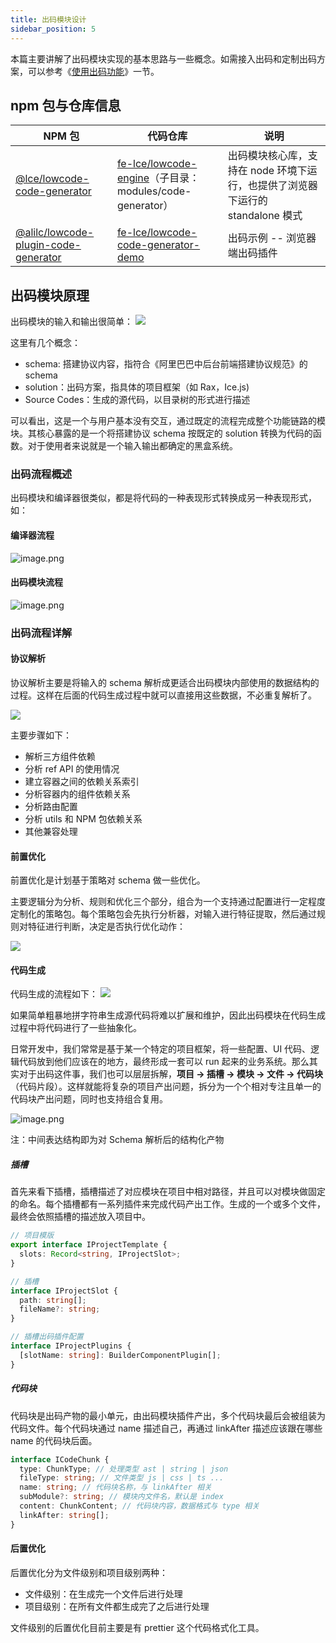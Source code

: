 ```yaml
---
title: 出码模块设计
sidebar_position: 5
---
```


本篇主要讲解了出码模块实现的基本思路与一些概念。如需接入出码和定制出码方案，可以参考《[使用出码功能](/site/docs/guide/expand/runtime/codeGeneration)》一节。

## npm 包与仓库信息

| **NPM 包**                                                                                                 | **代码仓库**                                                                                        | **说明**                                                                       |
| ---------------------------------------------------------------------------------------------------------- | --------------------------------------------------------------------------------------------------- | ------------------------------------------------------------------------------ |
| [@lce/lowcode-code-generator](https://www.npmjs.com/package/@lce/lowcode-code-generator)                   | [fe-lce/lowcode-engine](https://github.com/fe-lce/lowcode-engine)（子目录：modules/code-generator） | 出码模块核心库，支持在 node 环境下运行，也提供了浏览器下运行的 standalone 模式 |
| [@alilc/lowcode-plugin-code-generator](https://www.npmjs.com/package/@alilc/lowcode-plugin-code-generator) | [fe-lce/lowcode-code-generator-demo](https://github.com/fe-lce/lowcode-code-generator-demo)         | 出码示例 -- 浏览器端出码插件                                                   |

## 出码模块原理

出码模块的输入和输出很简单：
![](https://img.alicdn.com/imgextra/i3/O1CN01OkDmKq1xMX6Xxv6co_!!6000000006429-0-tps-1262-346.jpg)

这里有几个概念：

- schema: 搭建协议内容，指符合《阿里巴巴中后台前端搭建协议规范》的 schema
- solution：出码方案，指具体的项目框架（如 Rax，Ice.js)
- Source Codes：生成的源代码，以目录树的形式进行描述

可以看出，这是一个与用户基本没有交互，通过既定的流程完成整个功能链路的模块。其核心暴露的是一个将搭建协议 schema 按既定的 solution 转换为代码的函数。对于使用者来说就是一个输入输出都确定的黑盒系统。

### 出码流程概述

出码模块和编译器很类似，都是将代码的一种表现形式转换成另一种表现形式，如：

#### 编译器流程

![image.png](https://img.alicdn.com/imgextra/i3/O1CN019F21Lb1bsCwvNcWRq_!!6000000003520-2-tps-3228-492.png)

#### 出码模块流程

![image.png](https://img.alicdn.com/imgextra/i3/O1CN01SEcVta1uLD72W0URZ_!!6000000006020-2-tps-1536-182.png)

### 出码流程详解

#### 协议解析

协议解析主要是将输入的 schema 解析成更适合出码模块内部使用的数据结构的过程。这样在后面的代码生成过程中就可以直接用这些数据，不必重复解析了。

![](https://img.alicdn.com/imgextra/i3/O1CN016EeitG1giCNCNTLVF_!!6000000004175-0-tps-1282-515.jpg)

主要步骤如下：

- 解析三方组件依赖
- 分析 ref API 的使用情况
- 建立容器之间的依赖关系索引
- 分析容器内的组件依赖关系
- 分析路由配置
- 分析 utils 和 NPM 包依赖关系
- 其他兼容处理

#### 前置优化

前置优化是计划基于策略对 schema 做一些优化。

主要逻辑分为分析、规则和优化三个部分，组合为一个支持通过配置进行一定程度定制化的策略包。每个策略包会先执行分析器，对输入进行特征提取，然后通过规则对特征进行判断，决定是否执行优化动作：

![](https://img.alicdn.com/imgextra/i4/O1CN01P0Lw7v1lfyWtfQTuR_!!6000000004847-2-tps-994-278.png)

#### 代码生成

代码生成的流程如下：
![](https://img.alicdn.com/imgextra/i1/O1CN01lhcWBg1RG3nsoSoY2_!!6000000002083-2-tps-1468-464.png)

如果简单粗暴地拼字符串生成源代码将难以扩展和维护，因此出码模块在代码生成过程中将代码进行了一些抽象化。

日常开发中，我们常常是基于某一个特定的项目框架，将一些配置、UI 代码、逻辑代码放到他们应该在的地方，最终形成一套可以 run 起来的业务系统。那么其实对于出码这件事，我们也可以层层拆解，**项目 -> 插槽 -> 模块 -> 文件 -> 代码块**（代码片段）。这样就能将复杂的项目产出问题，拆分为一个个相对专注且单一的代码块产出问题，同时也支持组合复用。

![image.png](https://img.alicdn.com/imgextra/i4/O1CN01vOGmBT1JaegccXDt8_!!6000000001045-2-tps-892-454.png)

注：中间表达结构即为对 Schema 解析后的结构化产物

##### 插槽

首先来看下插槽，插槽描述了对应模块在项目中相对路径，并且可以对模块做固定的命名。每个插槽都有一系列插件来完成代码产出工作。生成的一个或多个文件，最终会依照插槽的描述放入项目中。

```typescript
// 项目模版
export interface IProjectTemplate {
  slots: Record<string, IProjectSlot>;
}

// 插槽
interface IProjectSlot {
  path: string[];
  fileName?: string;
}

// 插槽出码插件配置
interface IProjectPlugins {
  [slotName: string]: BuilderComponentPlugin[];
}
```

##### 代码块

代码块是出码产物的最小单元，由出码模块插件产出，多个代码块最后会被组装为代码文件。每个代码块通过 name 描述自己，再通过 linkAfter 描述应该跟在哪些 name 的代码块后面。

```typescript
interface ICodeChunk {
  type: ChunkType; // 处理类型 ast | string | json
  fileType: string; // 文件类型 js | css | ts ...
  name: string; // 代码块名称，与 linkAfter 相关
  subModule?: string; // 模块内文件名，默认是 index
  content: ChunkContent; // 代码块内容，数据格式与 type 相关
  linkAfter: string[];
}
```

#### 后置优化

后置优化分为文件级别和项目级别两种：

- 文件级别：在生成完一个文件后进行处理
- 项目级别：在所有文件都生成完了之后进行处理

文件级别的后置优化目前主要是有 prettier 这个代码格式化工具。

